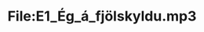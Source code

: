 ---
title: File:E1_Ég_á_fjölskyldu.mp3
recording of: Ég á fjölskyldu.
reading speed: slow
speaker: E
license: CC0
---